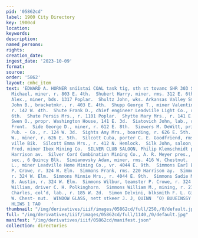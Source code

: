```yaml
---
pid: '05862cd'
label: 1900 City Directory
key: 1900cd
location: 
keywords: 
description: 
named_persons: 
rights: 
creation_date: 
ingest_date: '2023-10-09'
format: 
source: 
order: '5862'
layout: cmhc_item
text: 'EDWARD A. HORNER sniistai COAL task tig, sth st tovanc SHR 303 SIM  Shryane
  Michael, miner, r. 803 E. 4th.  Shubert Harry, miner, rms. 312 E. 6th.  Shuford
  Alex., miner, bds. 1317 Poplar.  Shultz John, wks. Arkansas Valley Smelter.  Shultz
  John B., bracketmkr., r. 403 E. 4th.  Shupp George T., miner Valentine Mining Co.,
  r. 142 W. 4th.  Shute Frank D., chief engineer Leadviile Light Co., rms. 142 W.
  6th.  Shute Persis Mrs., r. 1101 Poplar.  Shytte Mary Mrs., r. 141 E. 3d.  Shytte
  Swen O., propr. Washington House, 141 E. 3d.  Siatovich John, lab., rms. 231 W.
  Front.  Side George D., miner, r. 612 E. 8th.  Siewers M. DeWitt, printer Excelsior
  Pub. - Co., r. 124 W. 3d.  Sights Amy Mrs., boarding, r. 626 E. 5th.  Sights William
  W., miner, r. 626 E. 5th.  Silcott Cuba, porter C. E. Goodfriend, rms. 16 DeMaine-
  ville Bik.  Silcott Emma Mrs., r. 412 N. Hemlock.  Silk John, saloon, 700 E. 6th.  Sill
  Fred, miner Ibex Mining Co.  SILVER CLUB SALOON, Philip Klemschmidt propr., 300
  Harrison av.  Silver Cord Combination Mining Co., A. R. Meyer pres., W. W. Davis
  sec., 6 Quincy Blk.  Simianovsky Adam, miner, rms. 416 W. Chestnut.  Simmons Claude
  L., miner Leadville Home Mining Co., vr. 4044 E. 9th.  Simmons Ear] E., teamster
  P. Crowe, r. 324 W. Elm.  Simmons Frank, rms. 220 Harrison ay.  Simmons Helen Mrs.,
  r. 324 W. Elm.  Simmons Minnie Mrs., r. 4044 E. 9th.  Simmons Sadie Miss, clk. M.
  B. Austin, r. 324 W. Elm.  Simmons Wilbur, teamster P. Crowe, r. 324 W. Elm.  Simmons
  William, driver C. H. Polkinghorn.  Simmons William M., mining, r. 212 W. 9th.  Simms
  Charles, col’d, lab., r. 185 W. 2d.  Simon Delvini, blksmith F. L. Giroux, r. 125
  W. Chest- nut.  WINDOW GLASS, nett stkeer J. J, QUINN  ‘O) BUUEINSSY WeYLON seer’?
  HLIWS 1 TAO    '
thumbnail: "/img/derivatives/iiif/images/05862cd/full/250,/0/default.jpg"
full: "/img/derivatives/iiif/images/05862cd/full/1140,/0/default.jpg"
manifest: "/img/derivatives/iiif/05862cd/manifest.json"
collection: directories
---
```

